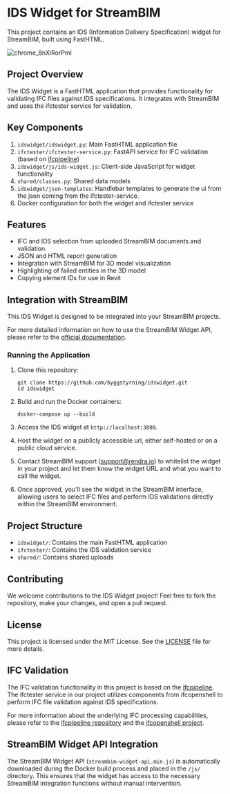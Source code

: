 # IDS Widget for StreamBIM

This project contains an IDS (Information Delivery Specification) widget for StreamBIM, built using FastHTML.

![chrome_8nXiRorPml](https://github.com/user-attachments/assets/0ad9700e-adfa-449c-b4ca-d46db8e756e7)

## Project Overview

The IDS Widget is a FastHTML application that provides functionality for validating IFC files against IDS specifications. It integrates with StreamBIM and uses the ifctester service for validation.

## Key Components

1. `idswidget/idswidget.py`: Main FastHTML application file
2. `ifctester/ifctester-service.py`: FastAPI service for IFC validation (based on [ifcpipeline](https://github.com/jonatanjacobsson/ifcpipeline))
3. `idswidget/js/ids-widget.js`: Client-side JavaScript for widget functionality
4. `shared/classes.py`: Shared data models
5. `idswidget/json-templates`: Handlebar templates to generate the ui from the json coming from the ifctester-service.
6. Docker configuration for both the widget and ifctester service

## Features

- IFC and IDS selection from uploaded StreamBIM documents and validation.
- JSON and HTML report generation
- Integration with StreamBIM for 3D model visualization
- Highlighting of failed entities in the 3D model
- Copying element IDs for use in Revit

## Integration with StreamBIM

This IDS Widget is designed to be integrated into your StreamBIM projects.

For more detailed information on how to use the StreamBIM Widget API, please refer to the [official documentation](https://github.com/streambim/streambim-widget-api).


### Running the Application

1. Clone this repository:
   ```
   git clone https://github.com/byggstyrning/idswidget.git
   cd idswidget
   ```

2. Build and run the Docker containers:
   ```
   docker-compose up --build
   ```

3. Access the IDS widget at `http://localhost:3000`.

4. Host the widget on a publicly accessible url, either self-hosted or on a public cloud service.

5. Contact StreamBIM support (support@rendra.io) to whitelist the widget in your project and let them know the widget URL and what you want to call the widget.

6. Once approved, you'll see the widget in the StreamBIM interface, allowing users to select IFC files and perform IDS validations directly within the StreamBIM environment.

## Project Structure

- `idswidget/`: Contains the main FastHTML application
- `ifctester/`: Contains the IDS validation service
- `shared/`: Contains shared uploads

## Contributing

We welcome contributions to the IDS Widget project! Feel free to fork the repository, make your changes, and open a pull request.

## License

This project is licensed under the MIT License. See the [LICENSE](LICENSE) file for more details.

## IFC Validation

The IFC validation functionality in this project is based on the [ifcpipeline](https://github.com/jonatanjacobsson/ifcpipeline). The ifctester service in our project utilizes components from ifcopenshell to perform IFC file validation against IDS specifications.

For more information about the underlying IFC processing capabilities, please refer to the [ifcpipeline repository](https://github.com/jonatanjacobsson/ifcpipeline) and the [ifcopenshell project](https://github.com/IfcOpenShell/IfcOpenShell).


## StreamBIM Widget API Integration

The StreamBIM Widget API (`streambim-widget-api.min.js`) is automatically downloaded during the Docker build process and placed in the `/js/` directory. This ensures that the widget has access to the necessary StreamBIM integration functions without manual intervention.

